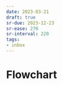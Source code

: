 ```yaml
---
date: 2023-03-21
draft: true
sr-due: 2023-12-23
sr-ease: 270
sr-interval: 220
tags:
- inbox
---
```


# Flowchart